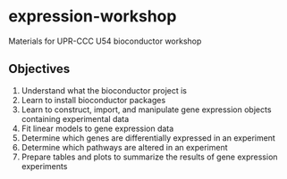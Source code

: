 expression-workshop
===================

Materials for UPR-CCC U54 bioconductor workshop

## Objectives

 1. Understand what the bioconductor project is
 1. Learn to install bioconductor packages
 1. Learn to construct, import, and manipulate gene expression objects
 containing experimental data
 1. Fit linear models to gene expression data
 1. Determine which genes are differentially expressed in an
 experiment
 1. Determine which pathways are altered in an experiment
 1. Prepare tables and plots to summarize the results of gene
    expression experiments